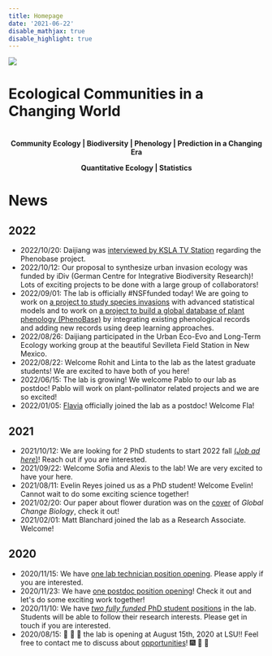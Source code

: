```yaml
---
title: Homepage
date: '2021-06-22'
disable_mathjax: true
disable_highlight: true
---
```


<div id="widerimg">
    <img src="/images/yellow_trout_lily.jpg">
</div>


# Ecological Communities in a Changing World

<p style="margin-top:1cm;"><center><strong> Community Ecology | Biodiversity | Phenology | Prediction in a Changing Era </strong></center></p>

<center><strong> Quantitative Ecology | Statistics </strong></center>

# News

## 2022

- 2022/10/20: Daijiang was [interviewed by KSLA TV Station](https://www.ksla.com/2022/10/21/lsu-biologist-building-first-worldwide-plant-phenology-database/) regarding the Phenobase project.
- 2022/10/12: Our proposal to synthesize urban invasion ecology was funded by iDiv (German Centre for Integrative Biodiversity Research)! Lots of exciting projects to be done with a large group of collaborators!
- 2022/09/01: The lab is officially #NSFfunded today! We are going to work on [a project to study species invasions](https://www.nsf.gov/awardsearch/showAward?AWD_ID=2213567&HistoricalAwards=false) with advanced statistical models and to work on [a project to build a global database of plant phenology (PhenoBase)](https://www.nsf.gov/awardsearch/showAward?AWD_ID=2223508&HistoricalAwards=false) by integrating existing phenological records and adding new records using deep learning approaches.
- 2022/08/26: Daijiang participated in the Urban Eco-Evo and Long-Term Ecology working group at the beautiful Sevilleta Field Station in New Mexico.
- 2022/08/22: Welcome Rohit and Linta to the lab as the latest graduate students! We are excited to have both of you here!
- 2022/06/15: The lab is growing! We welcome Pablo to our lab as postdoc! Pablo will work on plant-pollinator related projects and we are so excited!
- 2022/01/05: [Flavia](https://flamontano.wordpress.com) officially joined the lab as a postdoc! Welcome Fla!

## 2021

- 2021/10/12: We are looking for 2 PhD students to start 2022 fall [(_*Job ad here*_)](/pdf/phd_position_2022fall.pdf)! Reach out if you are interested.
- 2021/09/22: Welcome Sofia and Alexis to the lab! We are very excited to have your here.
- 2021/08/11: Evelin Reyes joined us as a PhD student! Welcome Evelin! Cannot wait to do some exciting science together!
- 2021/02/20: Our paper about flower duration was on the [cover](https://onlinelibrary.wiley.com/doi/epdf/10.1111/gcb.15174) of *Global Change Biology*, check it out!
- 2021/02/01: Matt Blanchard joined the lab as a Research Associate. Welcome!

## 2020

- 2020/11/15: We have [one lab technician position opening](https://t.co/eShy9Q66N0?amp=1). Please apply if you are interested.
- 2020/11/23: We have [one postdoc position opening](https://t.co/xh0MZN2kwC?amp=1)! Check it out and let's do some exciting work together!
- 2020/11/10: We have [*two fully funded* PhD student positions](/pdf/phd_position_2021fall.pdf) in the lab. Students will be able to follow their research interests. Please get in touch if you are interested. 
- 2020/08/15: :rocket: :rocket: :rocket: the lab is opening at August 15th, 2020 at LSU!! Feel free to contact me to discuss about [opportunities](/opportunities/)! :fireworks: :tada: :confetti_ball:
